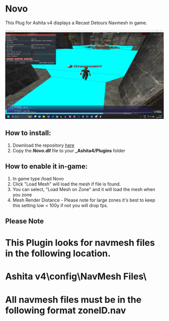 # Novo


This Plug for Ashita v4 displays a Recast Detours Navmesh in game.

![Alt text](https://github.com/xenonsmurf/Ashita-4-Plugins-and-Addons/blob/master/Novo/test1.png  "example1")

## How to install:
1. Download the repository [here](https://github.com/xenonsmurf/Ashita-4-Plugins-and-Addons/archive/cf46b0f0dc5ac4840ee04133ba68499f6fd5cebc.zip)
2. Copy the **_Novo.dll_** file to your **_Ashita4/Plugins** folder

## How to enable it in-game:
1. In game type /load Novo
2. Click "Load Mesh" will load the mesh if file is found.
3. You can select, "Load Mesh on Zone" and it will load the mesh when you zone 
4. Mesh Render Distance - Please note for large zones it's best to keep this setting low < 100y
   if not you will drop fps. 
   
 ## Please Note 
 # This Plugin looks for navmesh files in the following location.
 # Ashita v4\config\NavMesh Files\
 # All navmesh files must be in the following format zoneID.nav

